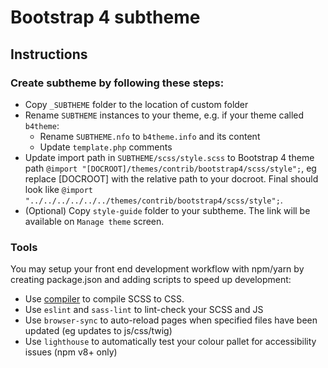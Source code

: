 # Bootstrap 4 subtheme

## Instructions

### Create subtheme by following these steps:

* Copy `_SUBTHEME` folder to the location of custom folder
* Rename `SUBTHEME` instances to your theme, e.g.  if your theme called `b4theme`:
  * Rename `SUBTHEME.nfo` to `b4theme.info` and its content
  * Update `template.php` comments
* Update import path in `SUBTHEME/scss/style.scss` to Bootstrap 4 theme path 
    `@import "[DOCROOT]/themes/contrib/bootstrap4/scss/style";`, 
     eg replace [DOCROOT] with the relative path to your docroot.
     Final should look like `@import "../../../../../../themes/contrib/bootstrap4/scss/style";`.
* (Optional) Copy `style-guide` folder to your subtheme. The link will be available on `Manage theme` screen.

### Tools

You may setup your front end development workflow with npm/yarn by creating package.json and adding scripts to speed up development:

* Use [compiler](https://sass-lang.com/install) to compile SCSS to CSS.
* Use `eslint` and `sass-lint` to lint-check your SCSS and JS
* Use `browser-sync` to auto-reload pages when specified files have been updated (eg updates to js/css/twig)
* Use `lighthouse` to automatically test your colour pallet for accessibility issues (npm v8+ only)
